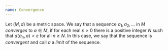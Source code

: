 ```yaml
---
name: Convergence
---
```


Let $(M, d)$ be a metric space. We say that a sequence $a_1,a_2,\dots$ in $M$ *converges* to $a\in M$, if for each real $\varepsilon > 0$ there is a positive integer $N$ such that $d(a_n, a) < \varepsilon$ for all $n\geq N$. In this case, we say that the sequence is *convergent* and call $a$ a *limit* of the sequence.